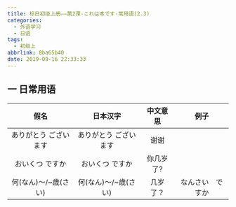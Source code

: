 ```yaml
---
title: 标日初级上册——第2课-これは本です-常用语(2.3)
categories:
  - 外语学习
  - 日语
tags:
  - 初级上
abbrlink: 8ba65b40
date: 2019-09-16 22:33:33
---
```


## 一 日常用语

|         假名          |       日本汉字        | 中文意思  |       例子       |
| :-------------------: | :-------------------: | :-------: | :--------------: |
| ありがとう ございます | ありがとう ございます |   谢谢    |                  |
|    おいくつ ですか    |    おいくつ ですか    | 你几岁了? |                  |
| 何(なん)～/~歳(さい)  | 何(なん)～/~歳(さい)  | 几岁了？  | なんさい　ですか |

<!--more-->
